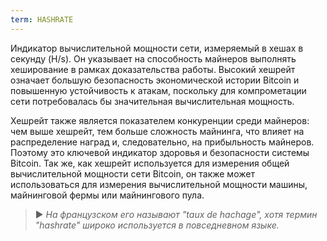 ```yaml
---
term: HASHRATE
---
```


Индикатор вычислительной мощности сети, измеряемый в хешах в секунду (H/s). Он указывает на способность майнеров выполнять хеширование в рамках доказательства работы. Высокий хешрейт означает большую безопасность экономической истории Bitcoin и повышенную устойчивость к атакам, поскольку для компрометации сети потребовалась бы значительная вычислительная мощность.

Хешрейт также является показателем конкуренции среди майнеров: чем выше хешрейт, тем больше сложность майнинга, что влияет на распределение наград и, следовательно, на прибыльность майнеров. Поэтому это ключевой индикатор здоровья и безопасности системы Bitcoin. Так же, как хешрейт используется для измерения общей вычислительной мощности сети Bitcoin, он также может использоваться для измерения вычислительной мощности машины, майнинговой фермы или майнингового пула.

> ► *На французском его называют "taux de hachage", хотя термин "hashrate" широко используется в повседневном языке.*